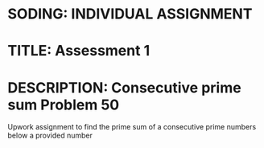 # SODING: INDIVIDUAL ASSIGNMENT
# TITLE: Assessment 1
# DESCRIPTION: Consecutive prime sum Problem 50
Upwork assignment to find the prime sum of a consecutive prime numbers below a provided number
